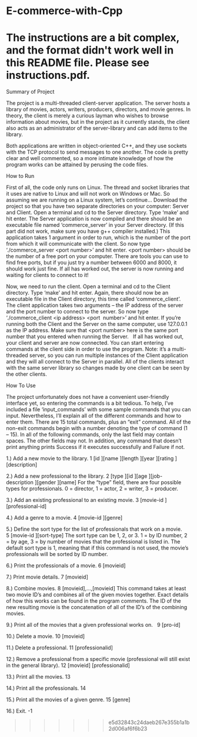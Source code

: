 # E-commerce-with-Cpp

The instructions are a bit complex, and the format didn't work well in this README file. Please see instructions.pdf.
=======
Summary of Project

The project is a multi-threaded client-server application. The server hosts a library of movies, actors, writers, producers, directors, and movie genres. In theory, the client
is merely a curious layman who wishes to browse information about movies, but in the project as it currently stands, the client also acts as an administrator of the server-library
and can add items to the library.

Both applications are written in object-oriented C++, and they use sockets with the TCP protocol to send messages to one another.
The code is pretty clear and well commented, so a more intimate knowledge of how the program works can be attained by perusing the code files.

How to Run

First of all, the code only runs on Linux. The thread and socket libraries that it uses are native to Linux and will not work on Windows or Mac. So assuming we are running on a Linux
system, let’s continue…
Download the project so that you have two separate directories on your computer: Server and Client. Open a terminal and cd to the Server directory. Type ‘make’ and hit enter.
The Server application is now compiled and there should be an executable file named ‘commerce_server’ in your Server directory. (If this part did not work, make sure you have g++
compiler installed.)
This application takes 1 argument in order to run, which is the number of the port from which it will communicate with the client. So now type ‘./commerce_server <port number>’ and
hit enter. <port number> should be the number of a free port on your computer. There are tools you can use to find free ports, but if you just try a number between 6000 and 8000, it
should work just fine.
If all has worked out, the server is now running and waiting for clients to connect to it!

Now, we need to run the client. Open a terminal and cd to the Client directory. Type ‘make’ and hit enter.
Again, there should now be an executable file in the Client directory, this time called ‘commerce_client’. 
The client application takes two arguments – the IP address of the server and the port number to connect to the server. So now type ‘./commerce_client <ip address> <port  number>’ and
hit enter. If you’re running both the Client and the Server on the same computer, use 127.0.0.1 as the IP address. Make sure that <port number> here is the same port number that you
entered when running the Server.   
If all has worked out, your client and server are now connected. You can start entering commands at the client side in order to use the program. Note: it’s a multi-threaded server, so
you can run multiple instances of the Client application and they will all connect to the Server in parallel. All of the clients interact with the same server library so changes made by
one client can be seen by the other clients.

How To Use

The project unfortunately does not have a convenient user-friendly interface yet, so entering the commands is a bit tedious. To help, I’ve included a file ‘input_commands’ with some
sample commands that you can input. Nevertheless, I’ll explain all of the different commands and how to enter them. There are 15 total commands, plus an “exit” command. All of the non-exit
commands begin with a number denoting the type of command (1 – 15). 
In all of the following commands, only the last field may contain spaces. The other fields may not. In addition, any command that doesn’t print anything prints Success if it executes
successfully and Failure if not.

1.)  Add a new movie to the library.													1 [id ][name ][length ][year ][rating ][description]

2.)  Add a new professional to the library.												2 [type ][id ][age ][job-description ][gender ][name]
For the “type” field, there are four possible types for professionals. 0 = director, 1 = actor, 2 =   writer, 3 = producer.

3.)  Add an existing professional to an existing movie.											3 [movie-id ][professional-id]

4.)  Add a genre to a movie.														4 [movie-id ][genre]

5.)  Define the sort type for the list of professionals that work on a movie.								5 [movie-id ][sort-type]
The sort type can be 1, 2, or 3. 1 = by ID number, 2 = by age, 3 = by number of movies that the professional is listed in. The default sort type is 1, meaning that if this command is not used, the movie’s professionals will be sorted by ID number.

6.)  Print the professionals of a movie.												6 [movieid]

7.)  Print movie details.														7 [movieid]

8.)  Combine movies.															8 [movieid],...,[movieid]
This command takes at least two movie ID’s and combines all of the given movies together. Exact details of how this works can be found in the program comments. The ID of the new resulting movie is the concatenation of all of the ID’s of the combining movies.

9.)  Print all of the movies that a given professional works on.      									9 [pro-id]

10.) Delete a movie.															10 [movieid]

11.) Delete a professional.														11 [professionalid]

12.) Remove a professional from a specific movie (professional will still exist in the general library).	12 [movieid] [professionalid]

13.) Print all the movies.														13

14.) Print all the professionals.													14

15.) Print all the movies of a given genre.												15 [genre]

16.) Exit.																-1 
>>>>>>> e5d32843c24daeb267e355b1a1b2d006af6f6b23

